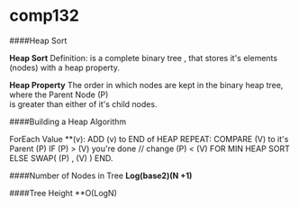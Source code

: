 # comp132

####Heap Sort

**Heap Sort** 
Definition: is a complete binary tree , that stores it's elements (nodes) with a heap property.

**Heap Property** 
  The order in which nodes are kept in the binary heap tree, where the Parent Node (P)  
  is greater than either of it's child nodes. 
  
  ####Building a Heap Algorithm
  
  ForEach Value **(v):
    ADD (v) to END of HEAP 
    REPEAT:
           COMPARE (V) to it's Parent (P)
           IF (P) > (V) you're done // change (P) < (V) FOR MIN HEAP SORT
           ELSE SWAP( (P) , (V) ) 
    END.

####Number of Nodes in Tree
 **Log(base2)(N +1)**

####Tree Height
 **O(LogN)
 
